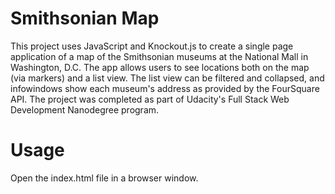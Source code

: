 # Smithsonian Map

This project uses JavaScript and Knockout.js to create a single page application of a map of the Smithsonian museums at the National Mall in Washington, D.C. The app allows users to see locations both on the map (via markers) and a list view. The list view can be filtered and collapsed, and infowindows show each museum's address as provided by the FourSquare API. The project was completed as part of Udacity's Full Stack Web Development Nanodegree program.

# Usage

Open the index.html file in a browser window.
